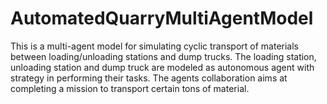 # AutomatedQuarryMultiAgentModel
This is a multi-agent model for simulating cyclic transport of materials between loading/unloading stations and dump trucks. The loading station, unloading station and dump truck are modeled as autonomous agent with strategy in performing their tasks. The agents collaboration aims at completing a mission to transport certain tons of material.
